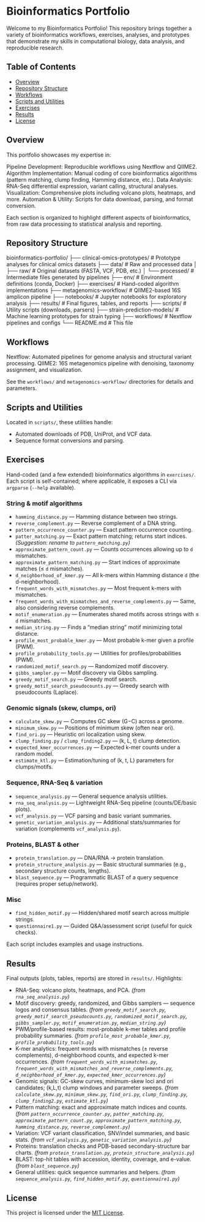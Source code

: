 # Bioinformatics Portfolio

Welcome to my Bioinformatics Portfolio! 
This repository brings together a variety of bioinformatics workflows, 
exercises, analyses, and prototypes that demonstrate my skills in 
computational biology, data analysis, and reproducible research.

## Table of Contents

* [Overview](#overview)
* [Repository Structure](#repository-structure)
* [Workflows](#workflows)
* [Scripts and Utilities](#scripts-and-utilities)
* [Exercises](#exercises)
* [Results](#results)
* [License](#license)

## Overview

This portfolio showcases my expertise in:

Pipeline Development: Reproducible workflows using Nextflow and QIIME2.
Algorithm Implementation: Manual coding of core bioinformatics algorithms (pattern matching, clump finding, Hamming distance, etc.).
Data Analysis: RNA-Seq differential expression, variant calling, structural analyses.
Visualization: Comprehensive plots including volcano plots, heatmaps, and more.
Automation & Utility: Scripts for data download, parsing, and format conversion.

Each section is organized to highlight different aspects of bioinformatics,
from raw data processing to statistical analysis and reporting.

## Repository Structure


bioinformatics-portfolio/
├── clinical-omics-prototypes/     # Prototype analyses for clinical omics datasets
├── data/                          # Raw and processed data
│   ├── raw/                       # Original datasets (FASTA, VCF, PDB, etc.)
│   └── processed/                 # Intermediate files generated by pipelines
├── env/                           # Environment definitions (conda, Docker)
├── exercises/                     # Hand-coded algorithm implementations
├── metagenomics-workflow/         # QIIME2-based 16S amplicon pipeline
├── notebooks/                     # Jupyter notebooks for exploratory analysis
├── results/                       # Final figures, tables, and reports
├── scripts/                       # Utility scripts (downloads, parsers)
├── strain-prediction-models/      # Machine learning prototypes for strain typing
├── workflows/                     # Nextflow pipelines and configs
└── README.md                      # This file


## Workflows

Nextflow: Automated pipelines for genome analysis and structural variant processing.
QIIME2: 16S metagenomics pipeline with denoising, taxonomy assignment, and visualization.

See the `workflows/` and `metagenomics-workflow/` directories for details and parameters.

## Scripts and Utilities

Located in `scripts/`, these utilities handle:

* Automated downloads of PDB, UniProt, and VCF data.
* Sequence format conversions and parsing.

## Exercises

Hand-coded (and a few extended) bioinformatics algorithms in `exercises/`. Each script is self-contained; where applicable, it exposes a CLI via `argparse` (`--help` available).

### String & motif algorithms
- `hamming_distance.py` — Hamming distance between two strings.
- `reverse_complement.py` — Reverse complement of a DNA string.
- `pattern_occurrence_counter.py` — Exact pattern occurrence counting.
- `patter_matching.py` — Exact pattern matching; returns start indices. *(Suggestion: rename to `pattern_matching.py`)*  
- `approximate_pattern_count.py` — Counts occurrences allowing up to `d` mismatches.
- `approximate_pattern_matching.py` — Start indices of approximate matches (≤ `d` mismatches).
- `d_neighborhood_of_kmer.py` — All k-mers within Hamming distance `d` (the d-neighborhood).
- `frequent_words_with_mismatches.py` — Most frequent k-mers with mismatches.
- `frequent_words_with_mismatches_and_reverse_complements.py` — Same, also considering reverse complements.
- `motif_enumeration.py` — Enumerates shared motifs across strings with ≤ `d` mismatches.
- `median_string.py` — Finds a “median string” motif minimizing total distance.
- `profile_most_probable_kmer.py` — Most probable k-mer given a profile (PWM).
- `profile_probability_tools.py` — Utilities for profiles/probabilities (PWM).
- `randomized_motif_search.py` — Randomized motif discovery.
- `gibbs_sampler.py` — Motif discovery via Gibbs sampling.
- `greedy_motif_search.py` — Greedy motif search.
- `greedy_motif_search_pseudocounts.py` — Greedy search with pseudocounts (Laplace).

### Genomic signals (skew, clumps, ori)
- `calculate_skew.py` — Computes GC skew (G−C) across a genome.
- `minimum_skew.py` — Positions of minimum skew (often near ori).
- `find_ori.py` — Heuristic ori localization using skew.
- `clump_finding.py` / `clump_finding2.py` — (k, L, t) clump detection.
- `expected_kmer_occurrences.py` — Expected k-mer counts under a random model.
- `estimate_ktl.py` — Estimation/tuning of (k, t, L) parameters for clumps/motifs.

### Sequence, RNA-Seq & variation
- `sequence_analysis.py` — General sequence analysis utilities.
- `rna_seq_analysis.py` — Lightweight RNA-Seq pipeline (counts/DE/basic plots).
- `vcf_analysis.py` — VCF parsing and basic variant summaries.
- `genetic_variation_analysis.py` — Additional stats/summaries for variation (complements `vcf_analysis.py`).

### Proteins, BLAST & other
- `protein_translation.py` — DNA/RNA → protein translation.
- `protein_structure_analysis.py` — Basic structural summaries (e.g., secondary structure counts, lengths).
- `blast_sequence.py` — Programmatic BLAST of a query sequence (requires proper setup/network).

### Misc
- `find_hidden_motif.py` — Hidden/shared motif search across multiple strings.
- `questionnaire1.py` — Guided Q&A/assessment script (useful for quick checks).

Each script includes examples and usage instructions.

## Results

Final outputs (plots, tables, reports) are stored in `results/`. Highlights:

* RNA-Seq: volcano plots, heatmaps, and PCA. *(from `rna_seq_analysis.py`)*
* Motif discovery: greedy, randomized, and Gibbs samplers — sequence logos and consensus tables. *(from `greedy_motif_search.py`, `greedy_motif_search_pseudocounts.py`, `randomized_motif_search.py`, `gibbs_sampler.py`, `motif_enumeration.py`, `median_string.py`)*
* PWM/profile-based results: most-probable k-mer tables and profile probability summaries. *(from `profile_most_probable_kmer.py`, `profile_probability_tools.py`)*
* K-mer analytics: frequent words with mismatches (± reverse complements), d-neighborhood counts, and expected k-mer occurrences. *(from `frequent_words_with_mismatches.py`, `frequent_words_with_mismatches_and_reverse_complements.py`, `d_neighborhood_of_kmer.py`, `expected_kmer_occurrences.py`)*
* Genomic signals: GC-skew curves, minimum-skew loci and ori candidates; (k,L,t) clump windows and parameter sweeps. *(from `calculate_skew.py`, `minimum_skew.py`, `find_ori.py`, `clump_finding.py`, `clump_finding2.py`, `estimate_ktl.py`)*
* Pattern matching: exact and approximate match indices and counts. *(from `pattern_occurrence_counter.py`, `patter_matching.py`, `approximate_pattern_count.py`, `approximate_pattern_matching.py`, `hamming_distance.py`, `reverse_complement.py`)*
* Variation: VCF variant classification, SNV/indel summaries, and basic stats. *(from `vcf_analysis.py`, `genetic_variation_analysis.py`)*
* Proteins: translation checks and PDB-based secondary-structure bar charts. *(from `protein_translation.py`, `protein_structure_analysis.py`)*
* BLAST: top-hit tables with accession, identity, coverage, and e-value. *(from `blast_sequence.py`)*
* General utilities: quick sequence summaries and helpers. *(from `sequence_analysis.py`, `find_hidden_motif.py`, `questionnaire1.py`)*


## License

This project is licensed under the [MIT License](LICENSE).
